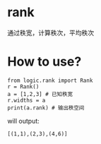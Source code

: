 # rank
通过秩宽，计算秩次，平均秩次

# How to use?
```
from logic.rank import Rank
r = Rank()
a = [1,2,3] # 已知秩宽
r.widths = a
print(a.rank) # 输出秩空间
```
will output:
```
[(1,1),(2,3),(4,6)]
```
